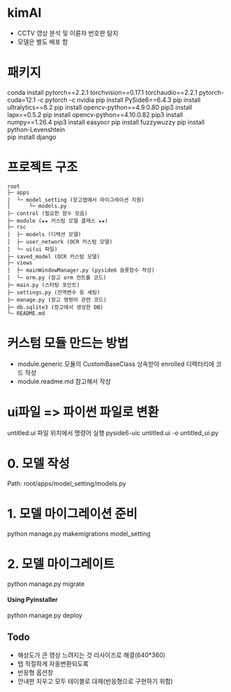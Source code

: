 # kimAI
- CCTV 영상 분석 및 이륜차 번호판 탐지 
- 모델은 별도 배포 함

# 패키지
conda install pytorch==2.2.1 torchvision==0.17.1 torchaudio==2.2.1 pytorch-cuda=12.1 -c pytorch -c nvidia
pip install PySide6==6.4.3
pip install ultralytics==8.2
pip install opencv-python==4.9.0.80
pip3 install lapx==0.5.2 
pip install opencv-python==4.10.0.82
pip3 install numpy==1.26.4
pip3 install easyocr
pip install fuzzywuzzy
pip install python-Levenshtein  
pip install django

# 프로젝트 구조
```
root
├─ apps
│  └─ model_setting (장고앱에서 마이그레이션 지원)
│      └─ models.py
├─ control (필요한 함수 모음)
├─ module (★★ 커스텀 모델 클래스 ★★)
├─ rsc  
│  ├─ models (디텍션 모델)
│  ├─ user_network (OCR 커스텀 모델)
│  └─ ui(ui 파일)
├─ saved_model (OCR 커스텀 모델)
├─ views
│  ├─ mainWindowManager.py (pyside6 슬롯함수 작성)
│  └─ orm.py (장고 orm 컨트롤 코드)
├─ main.py (스타팅 포인트)
├─ settings.py (전역변수 등 세팅)
├─ manage.py (장고 명령어 관련 코드)
├─ db.sqlite3 (장고에서 생성한 DB)
└─ README.md 
```

# 커스텀 모듈 만드는 방법
- module.generic 모듈의 CustomBaseClass 상속받아 enrolled 디렉터리에 코드 작성
- module.readme.md 참고해서 작성

# ui파일 => 파이썬 파일로 변환
untitled.ui 파일 위치에서 명령어 실행
pyside6-uic untitled.ui -o untitled_ui.py

# 0. 모델 작성
Path: root/apps/model_setting/models.py

# 1. 모델 마이그레이션 준비 
python manage.py makemigrations model_setting

# 2. 모델 마이그레이트
python manage.py migrate

#### Using Pyinstaller
python manage.py deploy

## Todo
- 해상도가 큰 영상 느려지는 것 리사이즈로 해결(640*360)
- 탭 적절하게 자동변환되도록
- 반응형 옵션창 
- 안내판 지우고 모두 테이블로 대체(반응형으로 구현하기 위함)
